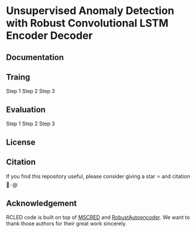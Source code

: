 # Unsupervised Anomaly Detection with Robust Convolutional LSTM Encoder Decoder
## Documentation

## Traing
Step 1
Step 2
Step 3

## Evaluation
Step 1
Step 2
Step 3

## License

## Citation
If you find this repository useful, please consider giving a star :star: and citation :t-rex::
@

## Acknowledgement
RCLED code is built on top of [MSCRED](https://github.com/7fantasysz/MSCRED/tree/master) and [RobustAutoencoder](https://github.com/zc8340311/RobustAutoencoder). We want to thank those authors for their great work sincerely.
